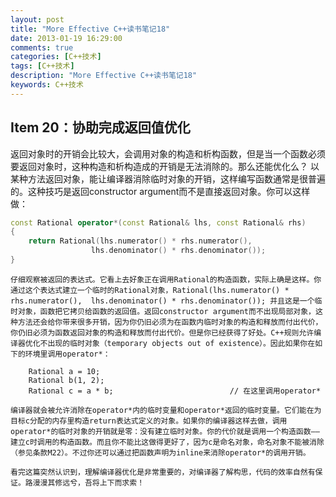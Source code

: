 ```yaml
---
layout: post
title: "More Effective C++读书笔记18"
date: 2013-01-19 16:29:00
comments: true
categories: [C++技术]
tags: [C++技术]
description: "More Effective C++读书笔记18"
keywords: C++技术
---
```


##  Item 20：协助完成返回值优化

  返回对象时的开销会比较大，会调用对象的构造和析构函数，但是当一个函数必须要返回对象时，这种构造和析构造成的开销是无法消除的。那么还能优化么？
  以某种方法返回对象，能让编译器消除临时对象的开销，这样编写函数通常是很普遍的。这种技巧是返回constructor argument而不是直接返回对象。你可以这样做：

```C++
const Rational operator*(const Rational& lhs, const Rational& rhs)
{
    return Rational(lhs.numerator() * rhs.numerator(),
                  lhs.denominator() * rhs.denominator());
}
```
    仔细观察被返回的表达式。它看上去好象正在调用Rational的构造函数，实际上确是这样。你通过这个表达式建立一个临时的Rational对象，Rational(lhs.numerator() * rhs.numerator(),  lhs.denominator() * rhs.denominator()); 并且这是一个临时对象，函数把它拷贝给函数的返回值。返回constructor argument而不出现局部对象，这种方法还会给你带来很多开销，因为你仍旧必须为在函数内临时对象的构造和释放而付出代价，你仍旧必须为函数返回对象的构造和释放而付出代价。但是你已经获得了好处。C++规则允许编译器优化不出现的临时对象（temporary objects out of existence）。因此如果你在如下的环境里调用operator*：
```
    Rational a = 10;
    Rational b(1, 2);
    Rational c = a * b;                          // 在这里调用operator*
```
    编译器就会被允许消除在operator*内的临时变量和operator*返回的临时变量。它们能在为目标c分配的内存里构造return表达式定义的对象。如果你的编译器这样去做，调用operator*的临时对象的开销就是零：没有建立临时对象。你的代价就是调用一个构造函数――建立c时调用的构造函数。而且你不能比这做得更好了，因为c是命名对象，命名对象不能被消除（参见条款M22）。不过你还可以通过把函数声明为inline来消除operator*的调用开销。

    看完这篇突然认识到，理解编译器优化是非常重要的，对编译器了解构思，代码的效率自然有保证。路漫漫其修远兮，吾将上下而求索！
